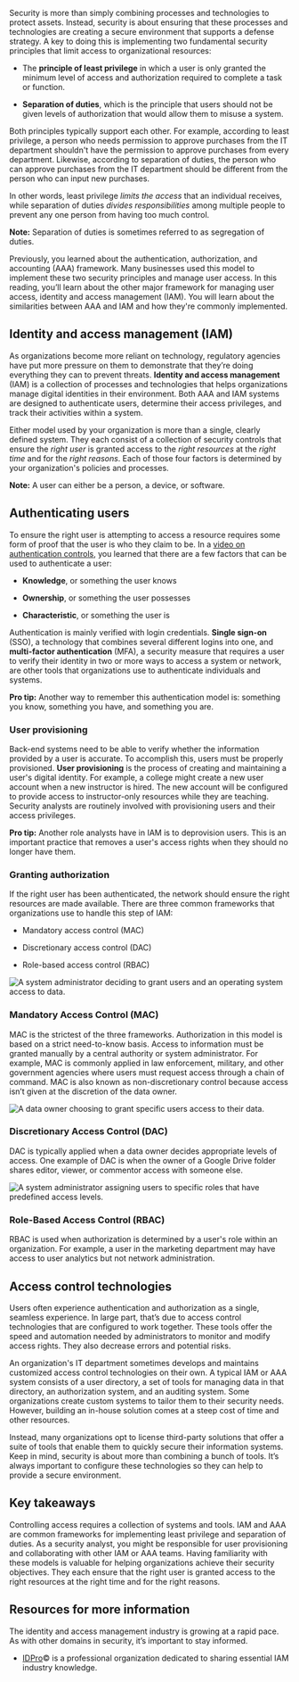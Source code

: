 Security is more than simply combining processes and technologies to protect assets. Instead, security is about ensuring that these processes and technologies are creating a secure environment that supports a defense strategy. A key to doing this is implementing two fundamental security principles that limit access to organizational resources:

- The **principle of least privilege** in which a user is only granted the minimum level of access and authorization required to complete a task or function.
    
- **Separation of duties**, which is the principle that users should not be given levels of authorization that would allow them to misuse a system.
    

Both principles typically support each other. For example, according to least privilege, a person who needs permission to approve purchases from the IT department shouldn't have the permission to approve purchases from every department. Likewise, according to separation of duties, the person who can approve purchases from the IT department should be different from the person who can input new purchases.

In other words, least privilege _limits_ _the access_ that an individual receives, while separation of duties _divides responsibilities_ among multiple people to prevent any one person from having too much control.

**Note:** Separation of duties is sometimes referred to as segregation of duties.

Previously, you learned about the authentication, authorization, and accounting (AAA) framework. Many businesses used this model to implement these two security principles and manage user access. In this reading, you’ll learn about the other major framework for managing user access, identity and access management (IAM). You will learn about the similarities between AAA and IAM and how they're commonly implemented.

## Identity and access management (IAM)

As organizations become more reliant on technology, regulatory agencies have put more pressure on them to demonstrate that they’re doing everything they can to prevent threats. **Identity and access management** (IAM) is a collection of processes and technologies that helps organizations manage digital identities in their environment. Both AAA and IAM systems are designed to authenticate users, determine their access privileges, and track their activities within a system.

Either model used by your organization is more than a single, clearly defined system. They each consist of a collection of security controls that ensure the _right user_ is granted access to the _right resources_ at the _right time_ and for the _right reasons_. Each of those four factors is determined by your organization's policies and processes.

**Note:** A user can either be a person, a device, or software.

## Authenticating users

To ensure the right user is attempting to access a resource requires some form of proof that the user is who they claim to be. In a [video on authentication controls](https://www.coursera.org/learn/assets-threats-and-vulnerabilities/item/r6XuB), you learned that there are a few factors that can be used to authenticate a user:

- **Knowledge**, or something the user knows
    
- **Ownership**, or something the user possesses
    
- **Characteristic**, or something the user is
    

Authentication is mainly verified with login credentials. **Single sign-on** (SSO), a technology that combines several different logins into one, and **multi-factor authentication** (MFA), a security measure that requires a user to verify their identity in two or more ways to access a system or network, are other tools that organizations use to authenticate individuals and systems.

**Pro tip:** Another way to remember this authentication model is: something you know, something you have, and something you are.

### **User provisioning**

Back-end systems need to be able to verify whether the information provided by a user is accurate. To accomplish this, users must be properly provisioned. **User provisioning** is the process of creating and maintaining a user's digital identity. For example, a college might create a new user account when a new instructor is hired. The new account will be configured to provide access to instructor-only resources while they are teaching. Security analysts are routinely involved with provisioning users and their access privileges.

**Pro tip:** Another role analysts have in IAM is to deprovision users. This is an important practice that removes a user's access rights when they should no longer have them.

### **Granting authorization**

If the right user has been authenticated, the network should ensure the right resources are made available. There are three common frameworks that organizations use to handle this step of IAM:

- Mandatory access control (MAC)
    
- Discretionary access control (DAC)
    
- Role-based access control (RBAC)
    

![A system administrator deciding to grant users and an operating system access to data.](https://d3c33hcgiwev3.cloudfront.net/imageAssetProxy.v1/AxrWM2DLTSunrTWYAtwc4Q_49abc18d6b1c48748e222045153881f1_image3.png?expiry=1701475200000&hmac=IAmV814qE5fhANe4kLadm0I1AWsk71w98K2QHoSERN0)

### **Mandatory Access Control (MAC)**

MAC is the strictest of the three frameworks. Authorization in this model is based on a strict need-to-know basis. Access to information must be granted manually by a central authority or system administrator. For example, MAC is commonly applied in law enforcement, military, and other government agencies where users must request access through a chain of command. MAC is also known as non-discretionary control because access isn’t given at the discretion of the data owner.

![A data owner choosing to grant specific users access to their data.](https://d3c33hcgiwev3.cloudfront.net/imageAssetProxy.v1/LHnKRh7ISfCc379NmCXMlw_5c65648b2a77437ab6998e6b978afcf1_image2.png?expiry=1701475200000&hmac=vAKCdrQzUkl_SGFTOXS3D7O9jCFRITuTxq1g5RroVVQ)

### **Discretionary Access Control (DAC)**

DAC is typically applied when a data owner decides appropriate levels of access. One example of DAC is when the owner of a Google Drive folder shares editor, viewer, or commentor access with someone else.

![A system administrator assigning users to specific roles that have predefined access levels.](https://d3c33hcgiwev3.cloudfront.net/imageAssetProxy.v1/1EBo9jW3TGW_7Hulb3cUpA_16c10e1f1de94b3c95d88760722733f1_image1.png?expiry=1701475200000&hmac=QmJx6yC8eOFQeMOEioVcErQDjGvLTWXguhp4v6hK6PM)

### **Role-Based Access Control (RBAC)**

RBAC is used when authorization is determined by a user's role within an organization. For example, a user in the marketing department may have access to user analytics but not network administration.

## Access control technologies

Users often experience authentication and authorization as a single, seamless experience. In large part, that’s due to access control technologies that are configured to work together. These tools offer the speed and automation needed by administrators to monitor and modify access rights. They also decrease errors and potential risks.

An organization's IT department sometimes develops and maintains customized access control technologies on their own. A typical IAM or AAA system consists of a user directory, a set of tools for managing data in that directory, an authorization system, and an auditing system. Some organizations create custom systems to tailor them to their security needs. However, building an in-house solution comes at a steep cost of time and other resources.

Instead, many organizations opt to license third-party solutions that offer a suite of tools that enable them to quickly secure their information systems. Keep in mind, security is about more than combining a bunch of tools. It’s always important to configure these technologies so they can help to provide a secure environment.

## Key takeaways

Controlling access requires a collection of systems and tools. IAM and AAA are common frameworks for implementing least privilege and separation of duties. As a security analyst, you might be responsible for user provisioning and collaborating with other IAM or AAA teams. Having familiarity with these models is valuable for helping organizations achieve their security objectives. They each ensure that the right user is granted access to the right resources at the right time and for the right reasons.

## Resources for more information

The identity and access management industry is growing at a rapid pace. As with other domains in security, it’s important to stay informed.

- [IDPro](https://idpro.org/)© is a professional organization dedicated to sharing essential IAM industry knowledge.